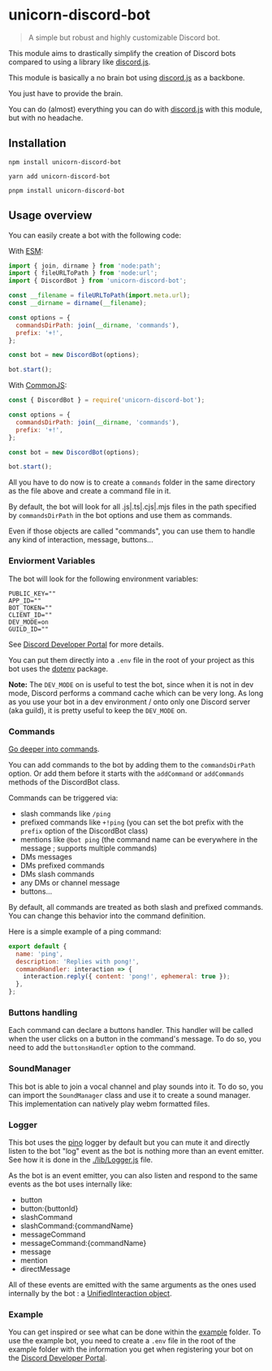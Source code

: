 # unicorn-discord-bot

> A simple but robust and highly customizable Discord bot.

This module aims to drastically simplify the creation of Discord bots compared to using a library like [discord.js](https://discord.js.org/). 

This module is basically a no brain bot using [discord.js](https://discord.js.org/) as a backbone. 

You just have to provide the brain.

You can do (almost) everything you can do with [discord.js](https://discord.js.org/) with this module, but with no headache.

## Installation

```shell
npm install unicorn-discord-bot

yarn add unicorn-discord-bot

pnpm install unicorn-discord-bot
```

## Usage overview

You can easily create a bot with the following code:

With [ESM](https://nodejs.org/api/esm.html):

```javascript
import { join, dirname } from 'node:path';
import { fileURLToPath } from 'node:url';
import { DiscordBot } from 'unicorn-discord-bot';

const __filename = fileURLToPath(import.meta.url);
const __dirname = dirname(__filename);

const options = {
  commandsDirPath: join(__dirname, 'commands'),
  prefix: '+!',
};

const bot = new DiscordBot(options);

bot.start();
```

With [CommonJS](https://nodejs.org/api/modules.html):

```javascript
const { DiscordBot } = require('unicorn-discord-bot');

const options = {
  commandsDirPath: join(__dirname, 'commands'),
  prefix: '+!',
};

const bot = new DiscordBot(options);

bot.start();
```

All you have to do now is to create a `commands` folder in the same directory as the file above and create a command 
file in it.

By default, the bot will look for all .js|.ts|.cjs|.mjs files in the path specified by `commandsDirPath` in the bot options
and use them as commands.

Even if those objects are called "commands", you can use them to handle any kind of interaction, message, buttons...

### Enviorment Variables

The bot will look for the following environment variables:

```shell
PUBLIC_KEY=""
APP_ID=""
BOT_TOKEN=""
CLIENT_ID=""
DEV_MODE=on
GUILD_ID=""
````

See [Discord Developer Portal](https://discord.com/developers/applications) for more details.

You can put them directly into a `.env` file in the root of your project as this bot uses the [dotenv](https://www.npmjs.com/package/dotenv) package.

**Note:** The `DEV_MODE` on is useful to test the bot, since when it is not in dev mode, Discord performs a command cache which can be very long.
As long as you use your bot in a dev environment / onto only one Discord server (aka guild), it is pretty useful to keep the `DEV_MODE` on.

### Commands

[Go deeper into commands](docs/commands.md).

You can add commands to the bot by adding them to the `commandsDirPath` option. Or add them before it starts with the `addCommand` or `addCommands` methods of the DiscordBot class.

Commands can be triggered via:
- slash commands like `/ping`
- prefixed commands like `+!ping` (you can set the bot prefix with the `prefix` option of the DiscordBot class)
- mentions like `@bot ping` (the command name can be everywhere in the message ; supports multiple commands)
- DMs messages
- DMs prefixed commands
- DMs slash commands
- any DMs or channel message
- buttons...

By default, all commands are treated as both slash and prefixed commands.
You can change this behavior into the command definition.

Here is a simple example of a ping command:

```javascript
export default {
  name: 'ping',
  description: 'Replies with pong!',
  commandHandler: interaction => {
    interaction.reply({ content: 'pong!', ephemeral: true });
  },
};
```

### Buttons handling

Each command can declare a buttons handler. This handler will be called when the user clicks on a button in the command's message.
To do so, you need to add the `buttonsHandler` option to the command.

### SoundManager

This bot is able to join a vocal channel and play sounds into it. To do so, you can import the `SoundManager` class and use it to create a sound manager.
This implementation can natively play webm formatted files.

### Logger

This bot uses the [pino](https://www.npmjs.com/package/pino) logger by default but you can mute it and directly listen to the bot "log" event as the bot is nothing more than an event emitter.
See how it is done in the [./lib/Logger.js](./lib/Logger.js) file.

As the bot is an event emitter, you can also listen and respond to the same events as the bot uses internally like:
- button
- button:{buttonId}
- slashCommand
- slashCommand:{commandName}
- messageCommand
- messageCommand:{commandName}
- message
- mention
- directMessage

All of these events are emitted with the same arguments as the ones used internally by the bot : a [UnifiedInteraction object](./docs/unifiedInteraction.md).

### Example

You can get inspired or see what can be done within the [example](example) folder.
To use the example bot, you need to create a `.env` file in the root of the example folder with the information you get when registering your bot on the [Discord Developer Portal](https://discord.com/developers/applications).

```shell
